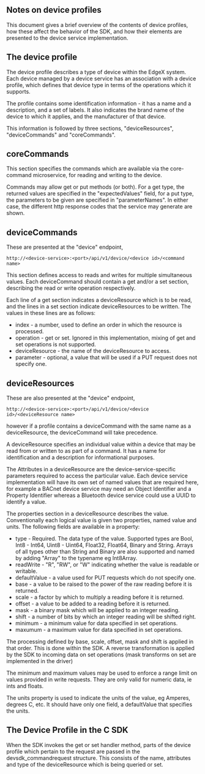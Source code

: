 Notes on device profiles
------------------------

This document gives a brief overview of the contents of device profiles, how
these affect the behavior of the SDK, and how their elements are presented to
the device service implementation.

The device profile
------------------

The device profile describes a type of device within the EdgeX system. Each
device managed by a device service has an association with a device profile,
which defines that device type in terms of the operations which it supports.

The profile contains some identification information - it has a name and
a description, and a set of labels. It also indicates the brand name of the
device to which it applies, and the manufacturer of that device.

This information is followed by three sections, "deviceResources",
"deviceCommands" and "coreCommands".

coreCommands
------------

This section specifies the commands which are available via the core-command
microservice, for reading and writing to the device.

Commands may allow get or put methods (or both). For a get type, the returned
values are specified in the "expectedValues" field, for a put type, the
parameters to be given are specified in "parameterNames". In either case, the
different http response codes that the service may generate are shown.

deviceCommands
--------------

These are presented at the "device" endpoint,
```
http://<device-service>:<port>/api/v1/device/<device id>/<command name>
```

This section defines access to reads and writes for multiple simultaneous
values. Each deviceCommand should contain a get and/or a set section, describing
the read or write operation respectively.

Each line of a get section indicates a deviceResource which is to be read, and
the lines in a set section indicate deviceResources to be written. The values
in these lines are as follows:

* index - a number, used to define an order in which the resource is processed.
* operation - get or set. Ignored in this implementation, mixing of get and set
operations is not supported.
* deviceResource - the name of the deviceResource to access.
* parameter - optional, a value that will be used if a PUT request does not
specify one.

deviceResources
---------------

These are also presented at the "device" endpoint,
```
http://<device-service>:<port>/api/v1/device/<device id>/<deviceResource name>
```

however if a profile contains a deviceCommand with the same name as a
deviceResource, the deviceCommand will take precedence.

A deviceResource specifies an individual value within a device that may be
read from or written to as part of a command. It has a name for identification
and a description for informational purposes.

The Attributes in a deviceResource are the device-service-specific parameters
required to access the particular value. Each device service implementation
will have its own set of named values that are required here, for example a
BACnet device service may need an Object Identifier and a Property Identifier
whereas a Bluetooth device service could use a UUID to identify a value.

The properties section in a deviceResource describes the value. Conventionally
each logical value is given two properties, named value and units. The
following fields are available in a property:

* type - Required. The data type of the value. Supported types are Bool,
Int8 - Int64, Uint8 - Uint64, Float32, Float64, Binary and String. Arrays of
all types other than String and Binary are also supported and named by adding
"Array" to the typename eg Int8Array.
* readWrite - "R", "RW", or "W" indicating whether the value is readable or
writable.
* defaultValue - a value used for PUT requests which do not specify one.
* base - a value to be raised to the power of the raw reading before it is returned.
* scale - a factor by which to multiply a reading before it is returned.
* offset - a value to be added to a reading before it is returned.
* mask - a binary mask which will be applied to an integer reading.
* shift - a number of bits by which an integer reading will be shifted right.
* minimum - a minimum value for data specified in set operations.
* maxumum - a maximum value for data specified in set operations.

The processing defined by base, scale, offset, mask and shift is applied in
that order. This is done within the SDK. A reverse transformation is applied
by the SDK to incoming data on set operations (mask transforms on set are
implemented in the driver)

The minimum and maximum values may be used to enforce a range limit on values
provided in write requests. They are only valid for numeric data, ie ints and floats.

The units property is used to indicate the units of the value, eg Amperes,
degrees C, etc. It should have only one field, a defaultValue that specifies the units.

The Device Profile in the C SDK
-------------------------------

When the SDK invokes the get or set handler method, parts of the device profile
which pertain to the request are passed in the devsdk_commandrequest
structure. This consists of the name, attributes and type of the deviceResource
which is being queried or set.

